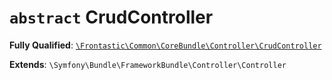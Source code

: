 # `abstract`  CrudController

**Fully Qualified**: [`\Frontastic\Common\CoreBundle\Controller\CrudController`](../../../../src/php/CoreBundle/Controller/CrudController.php)

**Extends**: `\Symfony\Bundle\FrameworkBundle\Controller\Controller`

